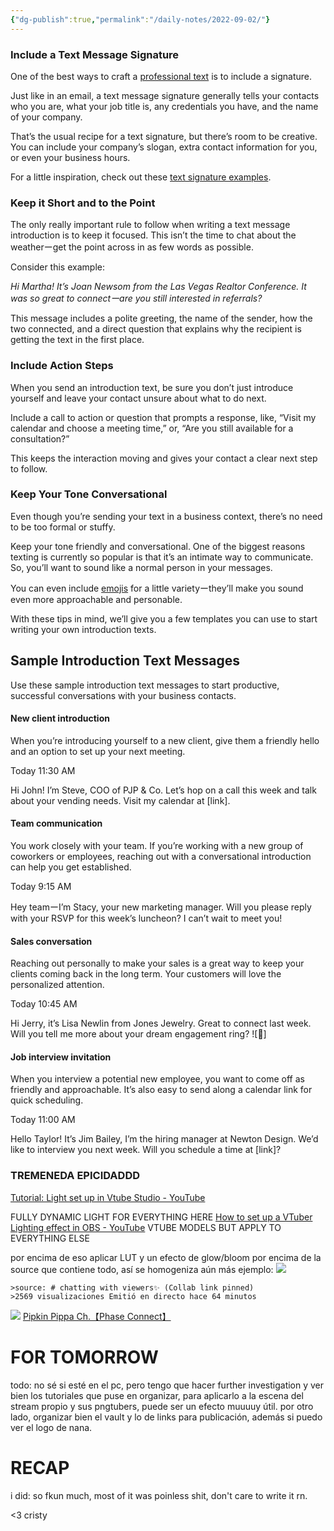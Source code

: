 ```yaml
---
{"dg-publish":true,"permalink":"/daily-notes/2022-09-02/"}
---
```




### Include a Text Message Signature

One of the best ways to craft a [professional text](https://simpletexting.com/professional-text-message-examples/) is to include a signature.

Just like in an email, a text message signature generally tells your contacts who you are, what your job title is, any credentials you have, and the name of your company. 

That’s the usual recipe for a text signature, but there’s room to be creative. You can include your company’s slogan, extra contact information for you, or even your business hours. 

For a little inspiration, check out these [text signature examples](https://simpletexting.com/text-message-signature-examples/). 

### Keep it Short and to the Point

The only really important rule to follow when writing a text message introduction is to keep it focused. This isn’t the time to chat about the weatherーget the point across in as few words as possible.

Consider this example:

_Hi Martha! It’s Joan Newsom from the Las Vegas Realtor Conference. It was so great to connectーare you still interested in referrals?_

This message includes a polite greeting, the name of the sender, how the two connected, and a direct question that explains why the recipient is getting the text in the first place.

### Include Action Steps

When you send an introduction text, be sure you don’t just introduce yourself and leave your contact unsure about what to do next. 

Include a call to action or question that prompts a response, like, “Visit my calendar and choose a meeting time,” or, “Are you still available for a consultation?” 

This keeps the interaction moving and gives your contact a clear next step to follow.

### Keep Your Tone Conversational

Even though you’re sending your text in a business context, there’s no need to be too formal or stuffy. 

Keep your tone friendly and conversational. One of the biggest reasons texting is currently so popular is that it’s an intimate way to communicate. So, you’ll want to sound like a normal person in your messages.

You can even include [emojis](https://simpletexting.com/everything-you-need-to-know-about-emoji-marketing/) for a little varietyーthey’ll make you sound even more approachable and personable.

With these tips in mind, we’ll give you a few templates you can use to start writing your own introduction texts. 

## Sample Introduction Text Messages

Use these sample introduction text messages to start productive, successful conversations with your business contacts.

#### New client introduction

When you’re introducing yourself to a new client, give them a friendly hello and an option to set up your next meeting.

Today 11:30 AM

Hi John! I’m Steve, COO of PJP & Co. Let’s hop on a call this week and talk about your vending needs. Visit my calendar at [link].

#### Team communication

You work closely with your team. If you’re working with a new group of coworkers or employees, reaching out with a conversational introduction can help you get established.

Today 9:15 AM

Hey teamーI’m Stacy, your new marketing manager. Will you please reply with your RSVP for this week’s luncheon? I can’t wait to meet you!

#### Sales conversation 

Reaching out personally to make your sales is a great way to keep your clients coming back in the long term. Your customers will love the personalized attention.

Today 10:45 AM

Hi Jerry, it’s Lisa Newlin from Jones Jewelry. Great to connect last week. Will you tell me more about your dream engagement ring? ![💍]
#### Job interview invitation

When you interview a potential new employee, you want to come off as friendly and approachable. It’s also easy to send along a calendar link for quick scheduling.

Today 11:00 AM

Hello Taylor! It’s Jim Bailey, I’m the hiring manager at Newton Design. We’d like to interview you next week. Will you schedule a time at [link]?


###  TREMENEDA EPICIDADDD
[Tutorial: Light set up in Vtube Studio - YouTube](https://www.youtube.com/watch?v=Wg__K4rEp20)


FULLY DYNAMIC LIGHT FOR EVERYTHING HERE
[How to set up a VTuber Lighting effect in OBS - YouTube](https://www.youtube.com/watch?v=75WFeV4z9ck)
VTUBE MODELS BUT APPLY TO EVERYTHING ELSE

por encima de eso aplicar LUT y un efecto de glow/bloom por encima de la source que contiene todo, así se homogeniza aún más
ejemplo: ![](https://i.imgur.com/FXS3s2a.png)

	>source: # chatting with viewers✨ (Collab link pinned) 
	>2569 visualizaciones Emitió en directo hace 64 minutos

[![](https://yt3.ggpht.com/Uv6EuTjobBEKwGigQTJnfr-5DkrC1fL3EshHqaSTPfBrYdiOfG6bGWJd8jCTpSizv0Ci-ZrvboI=s48-c-k-c0x00ffffff-no-rj)](https://www.youtube.com/c/PipkinPippa) [Pipkin Pippa Ch.【Phase Connect】](https://www.youtube.com/c/PipkinPippa)


# FOR TOMORROW
todo: no sé si esté en el pc, pero tengo que hacer further investigation y ver bien los tutoriales que puse en organizar, para aplicarlo a la escena del stream propio y sus pngtubers, puede ser un efecto muuuuy útil. por otro lado, organizar bien el vault y lo de links para publicación, además si puedo ver el logo de nana.
# RECAP
i did: so fkun much, most of it was poinless shit, don't care to write it rn.

<3 cristy



